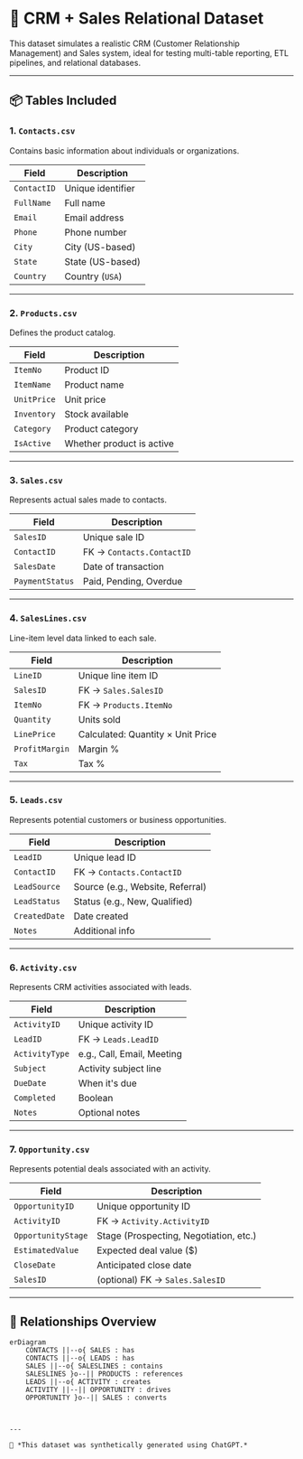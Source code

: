 # 🧠 CRM + Sales Relational Dataset

This dataset simulates a realistic CRM (Customer Relationship Management) and Sales system, ideal for testing multi-table reporting, ETL pipelines, and relational databases.

---

## 📦 Tables Included

### 1. `Contacts.csv`
Contains basic information about individuals or organizations.

| Field         | Description               |
|---------------|---------------------------|
| `ContactID`   | Unique identifier         |
| `FullName`    | Full name                 |
| `Email`       | Email address             |
| `Phone`       | Phone number              |
| `City`        | City (US-based)           |
| `State`       | State (US-based)          |
| `Country`     | Country (`USA`)           |

---

### 2. `Products.csv`
Defines the product catalog.

| Field         | Description                   |
|---------------|-------------------------------|
| `ItemNo`      | Product ID                    |
| `ItemName`    | Product name                  |
| `UnitPrice`   | Unit price                    |
| `Inventory`   | Stock available               |
| `Category`    | Product category              |
| `IsActive`    | Whether product is active     |

---

### 3. `Sales.csv`
Represents actual sales made to contacts.

| Field         | Description               |
|---------------|---------------------------|
| `SalesID`     | Unique sale ID            |
| `ContactID`   | FK → `Contacts.ContactID` |
| `SalesDate`   | Date of transaction       |
| `PaymentStatus` | Paid, Pending, Overdue  |

---

### 4. `SalesLines.csv`
Line-item level data linked to each sale.

| Field         | Description                         |
|---------------|-------------------------------------|
| `LineID`      | Unique line item ID                 |
| `SalesID`     | FK → `Sales.SalesID`                |
| `ItemNo`      | FK → `Products.ItemNo`              |
| `Quantity`    | Units sold                          |
| `LinePrice`   | Calculated: Quantity × Unit Price   |
| `ProfitMargin`| Margin %                            |
| `Tax`         | Tax %                               |

---

### 5. `Leads.csv`
Represents potential customers or business opportunities.

| Field         | Description                         |
|---------------|-------------------------------------|
| `LeadID`      | Unique lead ID                      |
| `ContactID`   | FK → `Contacts.ContactID`           |
| `LeadSource`  | Source (e.g., Website, Referral)    |
| `LeadStatus`  | Status (e.g., New, Qualified)       |
| `CreatedDate` | Date created                        |
| `Notes`       | Additional info                     |

---

### 6. `Activity.csv`
Represents CRM activities associated with leads.

| Field         | Description                         |
|---------------|-------------------------------------|
| `ActivityID`  | Unique activity ID                  |
| `LeadID`      | FK → `Leads.LeadID`                 |
| `ActivityType`| e.g., Call, Email, Meeting          |
| `Subject`     | Activity subject line               |
| `DueDate`     | When it's due                       |
| `Completed`   | Boolean                             |
| `Notes`       | Optional notes                      |

---

### 7. `Opportunity.csv`
Represents potential deals associated with an activity.

| Field            | Description                        |
|------------------|------------------------------------|
| `OpportunityID`  | Unique opportunity ID              |
| `ActivityID`      | FK → `Activity.ActivityID`         |
| `OpportunityStage` | Stage (Prospecting, Negotiation, etc.) |
| `EstimatedValue` | Expected deal value ($)            |
| `CloseDate`      | Anticipated close date             |
| `SalesID`        | (optional) FK → `Sales.SalesID`    |

---

## 🔗 Relationships Overview

```mermaid
erDiagram
    CONTACTS ||--o{ SALES : has
    CONTACTS ||--o{ LEADS : has
    SALES ||--o{ SALESLINES : contains
    SALESLINES }o--|| PRODUCTS : references
    LEADS ||--o{ ACTIVITY : creates
    ACTIVITY ||--|| OPPORTUNITY : drives
    OPPORTUNITY }o--|| SALES : converts



---

🧬 *This dataset was synthetically generated using ChatGPT.*  

